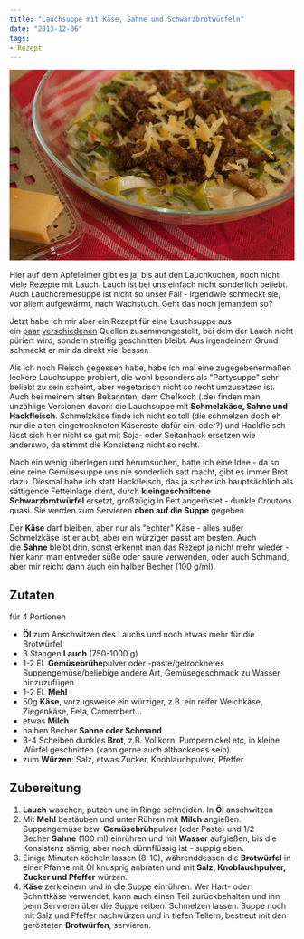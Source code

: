```yaml
---
title: "Lauchsuppe mit Käse, Sahne und Schwarzbrotwürfeln"
date: "2013-12-06" 
tags:
- Rezept
---
```


[![lauchsuppe](images/lauchsuppe.jpg)](http://apfeleimer.files.wordpress.com/2013/12/lauchsuppe.jpg)

Hier auf dem Apfeleimer gibt es ja, bis auf den Lauchkuchen, noch nicht viele Rezepte mit Lauch. Lauch ist bei uns einfach nicht sonderlich beliebt. Auch Lauchcremesuppe ist nicht so unser Fall - irgendwie schmeckt sie, vor allem aufgewärmt, nach Wachstuch. Geht das noch jemandem so?

Jetzt habe ich mir aber ein Rezept für eine Lauchsuppe aus ein [paar](http://www.kuechengoetter.de/rezepte/Suppen/Lauch-Kaese-Suppe-mit-Brot-6112924.html) [verschiedenen](http://barbaras-spielwiese.blogspot.de/2008/01/lauchsuppe-mit-walnuss-crotons.html) Quellen zusammengestellt, bei dem der Lauch nicht püriert wird, sondern streifig geschnitten bleibt. Aus irgendeinem Grund schmeckt er mir da direkt viel besser.

Als ich noch Fleisch gegessen habe, habe ich mal eine zugegebenermaßen leckere Lauchsuppe probiert, die wohl besonders als "Partysuppe" sehr beliebt zu sein scheint, aber vegetarisch nicht so recht umzusetzen ist. Auch bei meinem alten Bekannten, dem Chefkoch (.de) finden man unzählige Versionen davon: die Lauchsuppe mit **Schmelzkäse, Sahne und Hackfleisch**. Schmelzkäse finde ich nicht so toll (die schmelzen doch eh nur die alten eingetrockneten Käsereste dafür ein, oder?) und Hackfleisch lässt sich hier nicht so gut mit Soja- oder Seitanhack ersetzen wie anderswo, da stimmt die Konsistenz nicht so recht.

Nach ein wenig überlegen und herumsuchen, hatte ich eine Idee - da so eine reine Gemüsesuppe uns nie sonderlich satt macht, gibt es immer Brot dazu. Diesmal habe ich statt Hackfleisch, das ja sicherlich hauptsächlich als sättigende Fetteinlage dient, durch **kleingeschnittene Schwarzbrotwürfel** ersetzt, großzügig in Fett angeröstet - dunkle Croutons quasi. Sie werden zum Servieren **oben auf die Suppe** gegeben.

Der **Käse** darf bleiben, aber nur als "echter" Käse - alles außer Schmelzkäse ist erlaubt, aber ein würziger passt am besten. Auch die **Sahne** bleibt drin, sonst erkennt man das Rezept ja nicht mehr wieder - hier kann man entweder süße oder saure verwenden, oder auch Schmand, aber mir reicht dann auch ein halber Becher (100 g/ml).

## Zutaten

für 4 Portionen

- **Öl** zum Anschwitzen des Lauchs und noch etwas mehr für die Brotwürfel
- 3 Stangen **Lauch** (750-1000 g)
- 1-2 EL **Gemüsebrühe**pulver oder -paste/getrocknetes Suppengemüse/beliebige andere Art, Gemüsegeschmack zu Wasser hinzuzufügen
- 1-2 EL **Mehl**
- 50g **Käse**, vorzugsweise ein würziger, z.B. ein reifer Weichkäse, Ziegenkäse, Feta, Camembert...
- etwas **Milch**
- halben Becher **Sahne oder Schmand**
- 3-4 Scheiben dunkles **Brot**, z.B. Vollkorn, Pumpernickel etc, in kleine Würfel geschnitten (kann gerne auch altbackenes sein)
- zum **Würzen**: Salz, etwas Zucker, Knoblauchpulver, Pfeffer

## Zubereitung

1. **Lauch** waschen, putzen und in Ringe schneiden. In **Öl** anschwitzen
2. Mit **Mehl** bestäuben und unter Rühren mit **Milch** angießen. Suppengemüse bzw. **Gemüsebrüh**pulver (oder Paste) und 1/2 Becher **Sahne** (100 ml) einrühren und mit **Wasser** aufgießen, bis die Konsistenz sämig, aber noch dünnflüssig ist - suppig eben.
3. Einige Minuten köcheln lassen (8-10), währenddessen die **Brotwürfel** in einer Pfanne mit Öl knusprig anbraten und mit **Salz, Knoblauchpulver, Zucker und Pfeffer** würzen.
4. **Käse** zerkleinern und in die Suppe einrühren. Wer Hart- oder Schnittkäse verwendet, kann auch einen Teil zurückbehalten und ihn beim Servieren über die Suppe reiben. Schmelzen lassen. Suppe noch mit Salz und Pfeffer nachwürzen und in tiefen Tellern, bestreut mit den gerösteten **Brotwürfen**, servieren.
